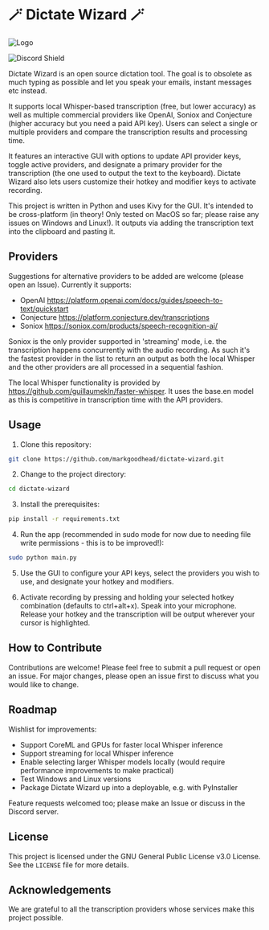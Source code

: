 # 🪄 Dictate Wizard 🪄 

![Logo](dictate_wizard.ico)

![Discord Shield](https://discordapp.com/api/guilds/1115298962757402665/widget.png?style=shield)

Dictate Wizard is an open source dictation tool. The goal is to obsolete as much typing as possible and let you speak your emails, instant messages etc instead.

It supports local Whisper-based transcription (free, but lower accuracy) as well as multiple commercial providers like OpenAI, Soniox and Conjecture (higher accuracy but you need a paid API key). Users can select a single or multiple providers and compare the transcription results and processing time.

It features an interactive GUI with options to update API provider keys, toggle active providers, and designate a primary provider for the transcription (the one used to output the text to the keyboard). Dictate Wizard also lets users customize their hotkey and modifier keys to activate recording.

This project is written in Python and uses Kivy for the GUI. It's intended to be cross-platform (in theory! Only tested on MacOS so far; please raise any issues on Windows and Linux!). It outputs via adding the transcription text into the clipboard and pasting it.

## Providers

Suggestions for alternative providers to be added are welcome (please open an Issue). Currently it supports:
- OpenAI https://platform.openai.com/docs/guides/speech-to-text/quickstart
- Conjecture https://platform.conjecture.dev/transcriptions
- Soniox https://soniox.com/products/speech-recognition-ai/

Soniox is the only provider supported in 'streaming' mode, i.e. the transcription happens concurrently with the audio recording. As such it's the fastest provider in the list to return an output as both the local Whisper and the other providers are all processed in a sequential fashion.

The local Whisper functionality is provided by https://github.com/guillaumekln/faster-whisper. It uses the base.en model as this is competitive in transcription time with the API providers. 

## Usage
1. Clone this repository:

```bash
git clone https://github.com/markgoodhead/dictate-wizard.git
```

2. Change to the project directory:

```bash
cd dictate-wizard
```

3. Install the prerequisites:

```bash
pip install -r requirements.txt
```

4. Run the app (recommended in sudo mode for now due to needing file write permissions - this is to be improved!):

```bash
sudo python main.py
```

5. Use the GUI to configure your API keys, select the providers you wish to use, and designate your hotkey and modifiers.

6. Activate recording by pressing and holding your selected hotkey combination (defaults to ctrl+alt+x). Speak into your microphone. Release your hotkey and the transcription will be output wherever your cursor is highlighted.

## How to Contribute
Contributions are welcome! Please feel free to submit a pull request or open an issue. For major changes, please open an issue first to discuss what you would like to change.

## Roadmap

Wishlist for improvements:
- Support CoreML and GPUs for faster local Whisper inference
- Support streaming for local Whisper inference
- Enable selecting larger Whisper models locally (would require performance improvements to make practical)
- Test Windows and Linux versions
- Package Dictate Wizard up into a deployable, e.g. with PyInstaller

Feature requests welcomed too; please make an Issue or discuss in the Discord server.

## License
This project is licensed under the GNU General Public License v3.0 License. See the `LICENSE` file for more details.

## Acknowledgements
We are grateful to all the transcription providers whose services make this project possible.
